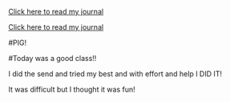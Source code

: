 <a href="1Journal.md/">Click here to read my journal</a>

<a href="2Journal.md/">Click here to read my journal</a>

#PIG!


#Today was a good class!!


I did the send and tried my best and with effort and help I DID IT! 

It was difficult but I thought it was fun!
